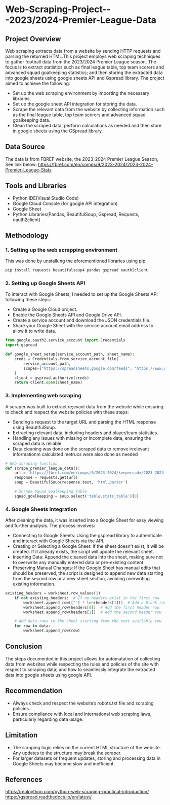 # Web-Scraping-Project---2023/2024-Premier-League-Data  


## Project Overview
Web scraping extracts data from a website by sending HTTP requests and parsing the returned HTML.This project employs web scraping techniques to gather football data from the 2023/2024 Premier League season. The focus is to extract statistics such as final league table, top team scorers and advanced squad goalkeeping statistics; and then storing the extracted data into google sheets using google sheets API and Gspread library. The project aimed to achieve the following:
- Set up the web scraping environment by importing the necessary libraries.
- Set up the google sheet API integration for storing the data.
- Scrape the relevant data from the website by collecting information such as the final league table, top team scorers and advanced squad goalkeeping data.
- Clean the scraped data, perform calculations as needed and then store in google sheets using the GSpread library.

## Data Source
The data is from FBREF website, the 2023-2024 Premier League Season, See link below:
https://fbref.com/en/comps/9/2023-2024/2023-2024-Premier-League-Stats

## Tools and Libraries
- Python IDE(Visual Studio Code)
- Google Cloud Console (for google API integration)
- Google Sheet
- Python Libraries(Pandas, BeautifulSoup, Gspread, Requests, oauth2client)

## Methodology

### 1. Setting up the web scrapping environment 
This was done by unstallung the aforementioned libraries using pip
```python
pip install requests beautifulsoup4 pandas gspread oauth2client
```

### 2. Setting up Google Sheets API
To interact with Google Sheets, I needed to set up the Google Sheets API following these steps: 
- Create a Google Cloud project.
- Enable the Google Sheets API and Google Drive API.
- Create a service account and download the JSON credentials file.
- Share your Google Sheet with the service account email address to allow it to write data.

``` python
from google.oauth2.service_account import Credentials
import gspread

def google_sheet_setup(service_account_path, sheet_name):
    creds = Credentials.from_service_account_file(
        service_account_path,
        scopes=["https://spreadsheets.google.com/feeds", "https://www.googleapis.com/auth/drive"]
    )
    client = gspread.authorize(creds)
    return client.open(sheet_name)
```
  
### 3. Implementing web scraping
A scraper was built to extract re;evant data from the website while ensuring to check and respect the website policies with these steps:
- Sending a request to the target URL and parsing the HTML response using BeautifulSoup.
- Extracting relevant data, including headers and player/team statistics.
- Handling any issues with missing or incomplete data, ensuring the scraped data is reliable.
-  Data cleaning was done on the scraped data to remove irrelevant informationm calculated metrucs were also done as needed

```python
# Web scraping function
def scrape_premier_league_data():
    url = 'https://fbref.com/en/comps/9/2023-2024/keepersadv/2023-2024-Premier-League-Stats'
    response = requests.get(url)
    soup = BeautifulSoup(response.text, 'html.parser')

    # Scrape Squad Goalkeeping Table
    squad_goalkeeping = soup.select('table.stats_table')[0]
```

### 4. Google Sheets Integration
After cleaning the data, it was inserted into a Google Sheet for easy viewing and further analysis. The process involves:
- Connecting to Google Sheets: Using the gspread library to authenticate and interact with Google Sheets via the API.
- Creating or Selecting a Google Sheet: If the sheet doesn't exist, it will be created. If it already exists, the script will update the relevant sheet.
- Inserting Data: Append the cleaned data into the sheet, making sure not to overwrite any manually entered data or pre-existing content.
- Preserving Manual Changes: If the Google Sheet has manual edits that should be preserved, the script is designed to append new data starting from the second row or a new sheet section, avoiding overwriting existing information.

```python
existing_headers = worksheet.row_values(1)
    if not existing_headers:  # If no headers exist in the first row
        worksheet.append_row([""] * len(headers[1]))  # Add a blank row at the top
        worksheet.append_row(headers[0])  # Add the first header row
        worksheet.append_row(headers[1])  # Add the second header row

    # Add data rows to the sheet starting from the next available row
    for row in data:
        worksheet.append_row(row)
```

## Conclusion
The steps documented in this project allows for automatation of collecting data from websites while respecting the rules and policies of the site with respect to scraping data; and how to seamlessly integrate the extracted data into google sheets using google API.

## Recommendation
- Always check and respect the website’s robots.txt file and scraping policies.
- Ensure compliance with local and international web scraping laws, particularly regarding data usage.

## Limitation
- The scraping logic relies on the current HTML structure of the website. Any updates to the structure may break the scraper.
- For larger datasets or frequent updates, storing and processing data in Google Sheets may become slow and inefficient.

## References
https://realpython.com/python-web-scraping-practical-introduction/
https://gspread.readthedocs.io/en/latest/


